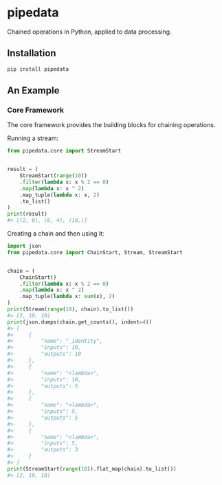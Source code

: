 # pipedata

Chained operations in Python, applied to data processing.

## Installation

```bash
pip install pipedata
```

## An Example

### Core Framework

The core framework provides the building blocks for chaining operations.

Running a stream:
```py
from pipedata.core import StreamStart


result = (
    StreamStart(range(10))
    .filter(lambda x: x % 2 == 0)
    .map(lambda x: x ^ 2)
    .map_tuple(lambda x: x, 2)
    .to_list()
)
print(result)
#> [(2, 0), (6, 4), (10,)]
```

Creating a chain and then using it:
```py
import json
from pipedata.core import ChainStart, Stream, StreamStart


chain = (
    ChainStart()
    .filter(lambda x: x % 2 == 0)
    .map(lambda x: x ^ 2)
    .map_tuple(lambda x: sum(x), 2)
)
print(Stream(range(10), chain).to_list())
#> [2, 10, 10]
print(json.dumps(chain.get_counts(), indent=4))
#> [
#>     {
#>         "name": "_identity",
#>         "inputs": 10,
#>         "outputs": 10
#>     },
#>     {
#>         "name": "<lambda>",
#>         "inputs": 10,
#>         "outputs": 5
#>     },
#>     {
#>         "name": "<lambda>",
#>         "inputs": 5,
#>         "outputs": 5
#>     },
#>     {
#>         "name": "<lambda>",
#>         "inputs": 5,
#>         "outputs": 3
#>     }
#> ]
print(StreamStart(range(10)).flat_map(chain).to_list())
#> [2, 10, 10]
```
